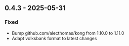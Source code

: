 ## 0.4.3 - 2025-05-31

### Fixed

* Bump github.com/alecthomas/kong from 1.10.0 to 1.11.0
* Adapt volksbank format to latest changes
